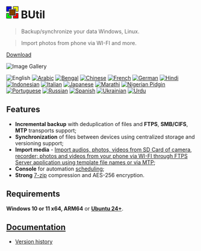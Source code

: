 # ![BUtil Logotype](./help/Assets/Logotype.gif) BUtil

> Backup/synchronize your data Windows, Linux.

> Import photos from phone via WI-FI and more.

[Download](https://drweb86.synology.me:88)

![Image Gallery](./help/Assets/Image%20Gallery.gif)

![English](https://img.shields.io/badge/lang-English-red.svg)
[![Arabic](https://img.shields.io/badge/lang-Arabic-green.svg)](https://ask.chadgpt.ru/)
[![Bengal](https://img.shields.io/badge/lang-Bengal-green.svg)](https://ask.chadgpt.ru/)
[![Chinese](https://img.shields.io/badge/lang-Chinese-green.svg)](https://ask.chadgpt.ru/)
[![French](https://img.shields.io/badge/lang-French-green.svg)](https://ask.chadgpt.ru/)
[![German](https://img.shields.io/badge/lang-German-green.svg)](https://ask.chadgpt.ru/)
[![Hindi](https://img.shields.io/badge/lang-Hindi-green.svg)](https://ask.chadgpt.ru/)
[![Indonesian](https://img.shields.io/badge/lang-Indonesian-green.svg)](https://ask.chadgpt.ru/)
[![Italian](https://img.shields.io/badge/lang-Italian-green.svg)](https://github.com/bovirus)
[![Japanese](https://img.shields.io/badge/lang-Japanese-green.svg)](https://ask.chadgpt.ru/)
[![Marathi](https://img.shields.io/badge/lang-Marathi-green.svg)](https://ask.chadgpt.ru/)
[![Nigerian Pidgin](https://img.shields.io/badge/lang-Nigerian-Pidgin-green.svg)](https://ask.chadgpt.ru/)
[![Portuguese](https://img.shields.io/badge/lang-Portuguese-green.svg)](https://ask.chadgpt.ru/)
[![Russian](https://img.shields.io/badge/lang-Russian-green.svg)](https://github.com/drweb86)
[![Spanish](https://img.shields.io/badge/lang-Spanish-green.svg)](https://ask.chadgpt.ru/)
[![Ukrainian](https://img.shields.io/badge/lang-Ukrainian-green.svg)](https://github.com/Kopejkin)
[![Urdu](https://img.shields.io/badge/lang-Urdu-green.svg)](https://ask.chadgpt.ru/)

## Features

- **Incremental backup** with deduplication of files and **FTPS**, **SMB/CIFS**, **MTP** transports support;
- **Synchronization** of files between devices using centralized storage and versioning support;
- **Import media** - [Import audios, photos, videos from SD Card of camera, recorder; photos and videos from your phone via WI-FI through FTPS Server application using template file names or via MTP](./help/Import%20media%20task.md);
- **Console** for automation [scheduling](./help/Command%20line.md);
- **Strong** [7-zip](https://www.7-zip.org/) compression and AES-256 encryption.

## Requirements

**Windows 10 or 11 x64, ARM64** or [**Ubuntu 24+**](./help/Ubuntu.md).

## [Documentation](https://github.com/drweb86/butil/tree/master/help)

- [Version history](./help/Version%20History%20(Changelog).md)
